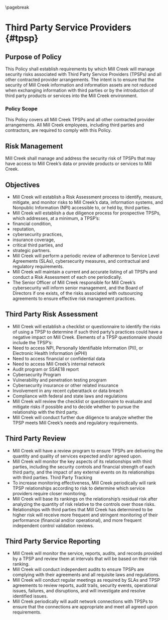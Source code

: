 ---
---

\pagebreak

# Third Party Service Providers {#tpsp}

## Purpose of Policy
This Policy shall establish requirements by which Mill Creek will manage security risks associated with Third Party Service Providers (TPSPs) and all other contracted provider arrangements.  The intent is to ensure that the security of Mill Creek information and information assets are not reduced when exchanging information with third parties or by the introduction of third party products or services into the Mill Creek environment.


### Policy Scope
This Policy covers all Mill Creek TPSPs and all other contracted provider arrangements. All Mill Creek employees, including third parties and contractors, are required to comply with this Policy.

## Risk Management
Mill Creek shall manage and address the security risk of TPSPs that may have access to Mill Creek’s data or provide products or services to Mill Creek.


## Objectives

- Mill Creek will establish a Risk Assessment process to identify, measure, mitigate, and monitor risks to Mill Creek’s data, information systems, and Nonpublic Information (NPI) accessible to, or held by, third parties.
- Mill Creek will establish a due diligence process for prospective TPSPs, which addresses, at a minimum, a TPSP’s: 
- financial condition, 
- reputation,
- cybersecurity practices, 
- insurance coverage, 
- critical third parties, and
- strategic partners.
- Mill Creek will perform a periodic review of adherence to Service Level Agreements (SLAs), cybersecurity measures, and contractual and regulatory requirements.
- Mill Creek will maintain a current and accurate listing of all TPSPs and conduct a Risk Assessment of each one periodically.
- The Senior Officer of Mill Creek responsible for Mill Creek’s cybersecurity will inform senior management, and the Board of Directors if one exists, of the risks associated with outsourcing agreements to ensure effective risk management practices.

## Third Party Risk Assessment

- Mill Creek will establish a checklist or questionnaire to identify the risks of using a TPSP to determine if such third party’s practices could have a negative impact on Mill Creek.  Elements of a TPSP questionnaire should include the TPSP’s:
- Need to access NPI, Personally Identifiable Information (PII), or Electronic Health Information (ePHI)
- Need to access financial or confidential data
- Need to access Mill Creek’s internal network
- Audit program or SSAE18 report
- Cybersecurity Program
- Vulnerability and penetration testing program
- Cybersecurity insurance or other related insurance
- Involvement in any recent cyberattack or data breach
- Compliance with federal and state laws and regulations 
- Mill Creek will review the checklist or questionnaire to evaluate and mitigate risks if possible and to decide whether to pursue the relationship with the third party.
- Mill Creek will conduct further due diligence to analyze whether the TPSP meets Mill Creek’s needs and regulatory requirements.


## Third Party Review

- Mill Creek will have a review program to ensure TPSPs are delivering the quantity and quality of services expected and/or agreed upon. 
- Mill Creek will monitor the key aspects of its relationships with third parties, including the security controls and financial strength of each third party, and the impact of any external events on its relationships with third parties.
Third Party Tracking 
- To increase monitoring effectiveness, Mill Creek periodically will rank TPSP relationships according to risk to determine which service providers require closer monitoring. 
- Mill Creek will base its rankings on the relationship’s residual risk after analyzing the quantity of risk relative to the controls over those risks.
- Relationships with third parties that Mill Creek has determined to be higher risk will receive more frequent and stringent monitoring of their performance (financial and/or operational), and more frequent independent control validation reviews.

## Third Party Service Reporting

- Mill Creek will monitor the service, reports, audits, and records provided by a TPSP and review them at intervals that will be based on their risk ranking.
- Mill Creek will conduct independent audits to ensure TPSPs are complying with their agreements and all requisite laws and regulations.
- Mill Creek will conduct regular meetings as required by SLAs and TPSP agreements to review reports, audit trails, security events, operational issues, failures, and disruptions, and will investigate and resolve identified issues.
- Mill Creek periodically will audit network connections with TPSPs to ensure that the connections are appropriate and meet all agreed upon requirements.
